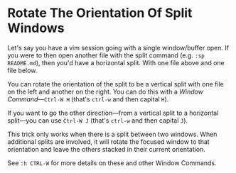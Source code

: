 # Rotate The Orientation Of Split Windows

Let's say you have a vim session going with a single window/buffer open. If you
were to then open another file with the split command (e.g. `:sp README.md`),
then you'd have a horizontal split. With one file above and one file below.

You can rotate the orientation of the split to be a vertical split with one
file on the left and another on the right. You can do this with a _Window
Command_—`Ctrl-W H` (that's `ctrl-w` and then capital `H`).

If you want to go the other direction—from a vertical split to a horizontal
split—you can use `Ctrl-W J` (that's `ctrl-w` and then capital `J`).

This trick only works when there is a split between two windows. When
additional splits are involved, it will rotate the focused window to that
orientation and leave the others stacked in their current orientation.

See `:h CTRL-W` for more details on these and other Window Commands.
